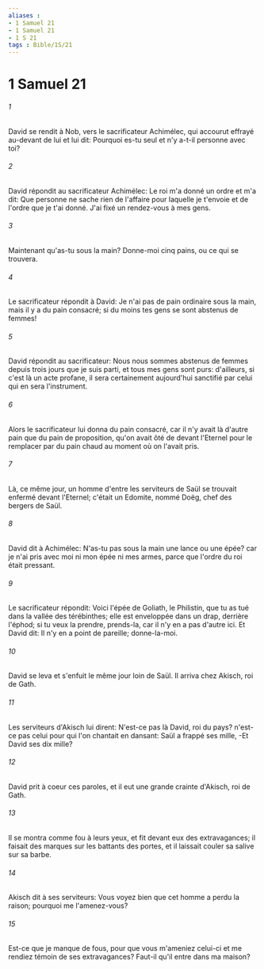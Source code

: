 ```yaml
---
aliases : 
- 1 Samuel 21
- 1 Samuel 21
- 1 S 21
tags : Bible/1S/21
---
```


# 1 Samuel 21

###### 1
David se rendit à Nob, vers le sacrificateur Achimélec, qui accourut effrayé au-devant de lui et lui dit: Pourquoi es-tu seul et n'y a-t-il personne avec toi?
###### 2
David répondit au sacrificateur Achimélec: Le roi m'a donné un ordre et m'a dit: Que personne ne sache rien de l'affaire pour laquelle je t'envoie et de l'ordre que je t'ai donné. J'ai fixé un rendez-vous à mes gens.
###### 3
Maintenant qu'as-tu sous la main? Donne-moi cinq pains, ou ce qui se trouvera.
###### 4
Le sacrificateur répondit à David: Je n'ai pas de pain ordinaire sous la main, mais il y a du pain consacré; si du moins tes gens se sont abstenus de femmes!
###### 5
David répondit au sacrificateur: Nous nous sommes abstenus de femmes depuis trois jours que je suis parti, et tous mes gens sont purs: d'ailleurs, si c'est là un acte profane, il sera certainement aujourd'hui sanctifié par celui qui en sera l'instrument.
###### 6
Alors le sacrificateur lui donna du pain consacré, car il n'y avait là d'autre pain que du pain de proposition, qu'on avait ôté de devant l'Eternel pour le remplacer par du pain chaud au moment où on l'avait pris.
###### 7
Là, ce même jour, un homme d'entre les serviteurs de Saül se trouvait enfermé devant l'Eternel; c'était un Edomite, nommé Doëg, chef des bergers de Saül.
###### 8
David dit à Achimélec: N'as-tu pas sous la main une lance ou une épée? car je n'ai pris avec moi ni mon épée ni mes armes, parce que l'ordre du roi était pressant.
###### 9
Le sacrificateur répondit: Voici l'épée de Goliath, le Philistin, que tu as tué dans la vallée des térébinthes; elle est enveloppée dans un drap, derrière l'éphod; si tu veux la prendre, prends-la, car il n'y en a pas d'autre ici. Et David dit: Il n'y en a point de pareille; donne-la-moi.
###### 10
David se leva et s'enfuit le même jour loin de Saül. Il arriva chez Akisch, roi de Gath.
###### 11
Les serviteurs d'Akisch lui dirent: N'est-ce pas là David, roi du pays? n'est-ce pas celui pour qui l'on chantait en dansant: Saül a frappé ses mille, -Et David ses dix mille?
###### 12
David prit à coeur ces paroles, et il eut une grande crainte d'Akisch, roi de Gath.
###### 13
Il se montra comme fou à leurs yeux, et fit devant eux des extravagances; il faisait des marques sur les battants des portes, et il laissait couler sa salive sur sa barbe.
###### 14
Akisch dit à ses serviteurs: Vous voyez bien que cet homme a perdu la raison; pourquoi me l'amenez-vous?
###### 15
Est-ce que je manque de fous, pour que vous m'ameniez celui-ci et me rendiez témoin de ses extravagances? Faut-il qu'il entre dans ma maison?
